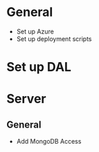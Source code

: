 # General
* Set up Azure
* Set up deployment scripts

# Set up DAL


# Server
## General
* Add MongoDB Access
